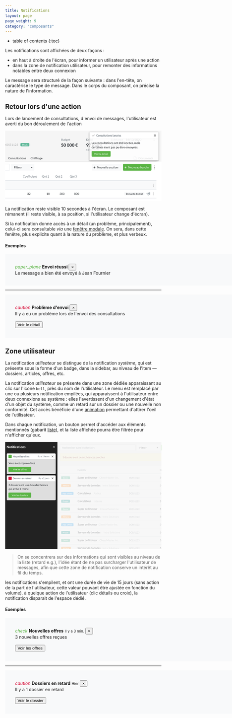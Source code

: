 ```yaml
---
title: Notifications
layout: page
page_weight: 9
category: "composants"
---
```

* table of contents
{:toc}

Les notifications sont affichées de deux façons :
- en haut à droite de l'écran, pour informer un utilisateur après une action
- dans la zone de notification utilisateur, pour remonter des informations notables entre deux connexion

Le message sera structuré de la façon suivante : dans l'en-tête, on caractérise le type de message. Dans le corps du composant, on précise la nature de l'information.

## Retour lors d'une action ##
Lors de lancement de consultations, d'envoi de messages, l'utilisateur est averti du bon déroulement de l'action

![modale-contexte](assets/images/comp.notifications-1.png)

La notification reste visible 10 secondes à l'écran. Le composant est rémanent (il reste visible, à sa position, si l'utilisateur change d'écran).

Si la notification donne accès à un détail (un problème, principalement), celui-ci sera consultable *via* une [fenêtre modale](comp.modales.html). On sera, dans cette fenêtre, plus explicite quant à la nature du problème, et plus verbeux.

#### Exemples ####

<div style="background: #F8F9FA; padding: 2rem; width:48rem;">
<div role="alert" class="toast" aria-live="assertive" aria-atomic="true" style="width: 24rem; opacity: 1;">
    <div class="toast-header">
	<i class="ico ico-large mr-2" style="color:#5AB445;">paper_plane</i>
	<strong class="mr-auto">Envoi réussi</strong>
	<button type="button" class="ml-2 mb-1 close" data-dismiss="toast" aria-label="Close">
	    <span aria-hidden="true">&times;</span>
	</button>
    </div>
    <div class="toast-body">
	Le message a bien été envoyé à Jean Fournier
    </div>
</div>
</div>

<hr/>

<div style="background: #F8F9FA; padding: 2rem; width:48rem;">
<div role="alert" class="toast" aria-live="assertive" aria-atomic="true" style="width: 24rem; opacity: 1;">
    <div class="toast-header">
	<i class="ico ico-large mr-2" style="color:#D8113B;">caution</i>
	<strong class="mr-auto">Problème d'envoi</strong>
	<button type="button" class="ml-2 mb-1 close" data-dismiss="toast" aria-label="Close">
	    <span aria-hidden="true">&times;</span>
	</button>
    </div>
    <div class="toast-body">
	Il y a eu un problème lors de l'envoi des consultations<br/><br/>
	<button type="button" class="btn btn-outline-danger btn-sm">Voir le détail</button>
    </div>
</div>
</div>


## Zone utilisateur ##
La notification _utilisateur_ se distingue de la notification _système_, qui est présente sous la forme d'un badge, dans la sidebar, au niveau de l'item ― dossiers, articles, offres, etc.

La notification _utilisateur_ se présente dans une zone dédiée apparaissant au clic sur l'icone `bell`, près du nom de l'utilisateur. Le menu est remplacé par une ou plusieurs notification empilées, qui apparaissent à l'utilisateur entre deux connexions au système : elles l'avertissent d'un changement d'état d'un objet du système, comme un retard sur un dossier ou une nouvelle non conformité. Cet accès bénéficie d'une [animation](ui.animations.html) permettant d'attirer l'oeil de l'utilisateur.

Dans chaque notification, un bouton permet d'accéder aux éléments mentionnés (gabarit [liste](gabarits.listes.html)), et la liste affichée pourra être filtrée pour n'afficher qu'eux.

![modale-contexte](assets/images/comp.notifications-2.png)
 
> On se concentrera sur des informations qui sont visibles au niveau de la liste (retard e.g.), l'idée étant de ne pas surcharger l'utilisateur de messages, afin que cette zone de notification conserve un intérêt au fil du temps.

les notifications s'empilent, et ont une durée de vie de 15 jours (sans action de la part de l'utilisateur, cette valeur pouvant être ajustée en fonction du volume). à quelque action de l'utilisateur (clic détails ou croix), la notification disparait de l'espace dédié.

#### Exemples ####

<div style="background: #F8F9FA; padding: 2rem; width:48rem;">
<div role="alert" class="toast" aria-live="assertive" aria-atomic="true" style="width: 24rem; opacity: 1;">
    <div class="toast-header">
	<i class="ico ico-large mr-2" style="color:#5AB445;">check</i>
	<strong class="mr-auto">Nouvelles offres</strong>
	<small>Il y a 3 min.</small>
	<button type="button" class="ml-2 mb-1 close" data-dismiss="toast" aria-label="Close">
	    <span aria-hidden="true">&times;</span>
	</button>
    </div>
    <div class="toast-body">
	3 nouvelles offres reçues<br/><br/>
	<button type="button" class="btn btn-primary btn-sm">Voir les offres</button>
    </div>
</div>
</div>

<hr/>

<div style="background: #F8F9FA; padding: 2rem; width:48rem;">
<div role="alert" class="toast" aria-live="assertive" aria-atomic="true" style="width: 24rem; opacity: 1;">
    <div class="toast-header">
	<i class="ico ico-large mr-2" style="color:#D8113B;">caution</i>
	<strong class="mr-auto">Dossiers en retard</strong>
	<small>Hier</small>
	<button type="button" class="ml-2 mb-1 close" data-dismiss="toast" aria-label="Close">
	    <span aria-hidden="true">&times;</span>
	</button>
    </div>
    <div class="toast-body">
	Il y a 1 dossier en retard<br/><br/>
	<button type="button" class="btn btn-primary btn-sm">Voir le dossier</button>
    </div>
</div>
</div>
